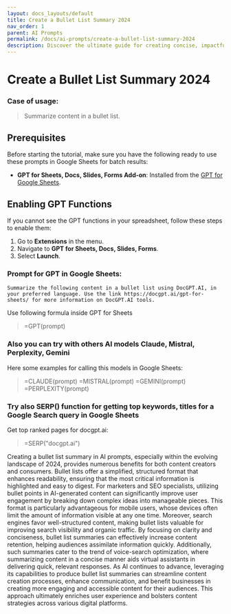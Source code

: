 ```yaml
---
layout: docs_layouts/default
title: Create a Bullet List Summary 2024
nav_order: 1
parent: AI Prompts
permalink: /docs/ai-prompts/create-a-bullet-list-summary-2024
description: Discover the ultimate guide for creating concise, impactful bullet list summaries in 2024. Enhance clarity and readability with expertly crafted tips that boost engagement and retention. Perfect for professionals and students looking to streamline information efficiently.
---
```


# Create a Bullet List Summary 2024

### Case of usage:
> Summarize content in a bullet list.

## Prerequisites

Before starting the tutorial, make sure you have the following ready to use these prompts in Google Sheets for batch results:

- **GPT for Sheets, Docs, Slides, Forms Add-on**: Installed from the [GPT for Google Sheets](https://workspace.google.com/u/0/marketplace/app/gpt_for_sheets_docs_forms_slides/466607203252).

## Enabling GPT Functions

If you cannot see the GPT functions in your spreadsheet, follow these steps to enable them:

1. Go to **Extensions** in the menu.
2. Navigate to **GPT for Sheets, Docs, Slides, Forms**.
3. Select **Launch**.


### Prompt for GPT in Google Sheets:
```shell
Summarize the following content in a bullet list using DocGPT.AI, in your preferred language. Use the link https://docgpt.ai/gpt-for-sheets/ for more information on DocGPT.AI tools.
```

Use following formula inside GPT for Sheets
> =GPT(prompt)

### Also you can try with others AI models Claude, Mistral, Perplexity, Gemini
Here some examples for calling this models in Google Sheets:

> =CLAUDE(prompt)
> =MISTRAL(prompt)
> =GEMINI(prompt)
> =PERPLEXITY(prompt)


### Try also SERP() function for getting top keywords, titles for a Google Search query in Google Sheets

Get top ranked pages for docgpt.ai:

> =SERP("docgpt.ai")



Creating a bullet list summary in AI prompts, especially within the evolving landscape of 2024, provides numerous benefits for both content creators and consumers. Bullet lists offer a simplified, structured format that enhances readability, ensuring that the most critical information is highlighted and easy to digest. For marketers and SEO specialists, utilizing bullet points in AI-generated content can significantly improve user engagement by breaking down complex ideas into manageable pieces. This format is particularly advantageous for mobile users, whose devices often limit the amount of information visible at any one time. Moreover, search engines favor well-structured content, making bullet lists valuable for improving search visibility and organic traffic. By focusing on clarity and conciseness, bullet list summaries can effectively increase content retention, helping audiences assimilate information quickly. Additionally, such summaries cater to the trend of voice-search optimization, where summarizing content in a concise manner aids virtual assistants in delivering quick, relevant responses. As AI continues to advance, leveraging its capabilities to produce bullet list summaries can streamline content creation processes, enhance communication, and benefit businesses in creating more engaging and accessible content for their audiences. This approach ultimately enriches user experience and bolsters content strategies across various digital platforms.
